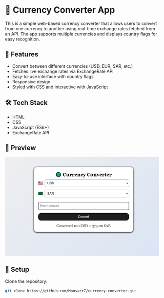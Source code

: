# 💱 Currency Converter App

This is a simple web-based currency converter that allows users to convert from one currency to another using real-time exchange rates fetched from an API. The app supports multiple currencies and displays country flags for easy recognition.

## 🚀 Features
- Convert between different currencies (USD, EUR, SAR, etc.)
- Fetches live exchange rates via ExchangeRate API
- Easy-to-use interface with country flags
- Responsive design
- Styled with CSS and interactive with JavaScript

## 🛠️ Tech Stack
- HTML  
- CSS  
- JavaScript (ES6+)  
- ExchangeRate API

## 📸 Preview
![Screenshot](./screen-shoot.jpeg)

## 📂 Setup
Clone the repository:

```bash
git clone https://github.com/Mousacr7/currency-converter.git
